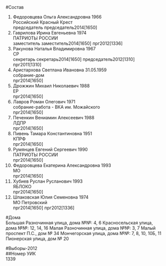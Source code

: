 #Состав  
1. Федоровцева Ольга Александровна 1966  
    Российский Красный Крест  
    председатель председатель2014[1650]  
2. Гаврилова Ирина Евгеньевна 1974  
    ПАТРИОТЫ РОССИИ  
    заместитель заместитель2014[1650] прг2012[1336]  
3. Ракунова Наталья Владимировна 1967  
    СР  
    секретарь секретарь2014[1650] председатель2012[1310] прг2011[1310]  
4. Аристархова Светлана Ивановна 31.05.1959  
    собрание-дом  
    прг2014[1650]  
5. Дрожжин Михаил Николаевич 1988  
    ЕР  
    прг2014[1650]  
6. Лавров Роман Олегович 1971  
    собрание-работа - ВКА им. Можайского  
    прг2014[1650]  
7. Печенкин Вениамин Алексеевич 1988  
    ЛДПР  
    прг2014[1650]  
8. Пивень Тамара Константиновна 1951  
    КПРФ  
    прг2014[1650]  
9. Румянцев Евгений Сергеевич 1990  
    ПАТРИОТЫ РОССИИ  
    прг2014[1650]  
10. Федоровцева Екатерина Александровна 1993  
    МО  
    прг2014[1650]  
11. Хубиев Руслан Русланович 1993  
    ЯБЛОКО  
    прг2014[1650]  
12. Шпаковская Юлия Семеновна 1974  
    МО Петровский  
    прг2014[1650] прг2012[1336]  
  
#Дома  
Большая Разночинная улица, дома №№: 4, 6 Красносельская улица, дома №№: 12, 14, 16 Малая Разночинная улица, дома №№: 3, 7 Малый проспект П.С., дом № 34 Мончегорская улица, дома №№: 7, 8, 10, 10Б, 11 Пионерская улица, дом № 20  
  
#Выборы-2012  
##Номер УИК  
1339  
